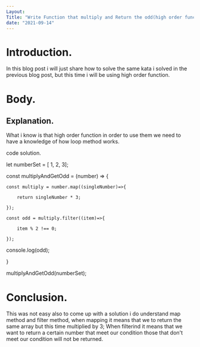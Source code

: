 ```yaml
---
Layout: 
Title: "Write Function that multiply and Return the odd(high order function)."
date: "2021-09-14"
---
```


# Introduction.

In this blog post i will just share how to solve the same kata i solved in the previous blog post, but this time i will be using high order function.

# Body.

## Explanation.

What i know is that high order function in order to use them we need to have a knowledge of how loop method works.

code solution.

let numberSet = [ 1, 2, 3];

const multiplyAndGetOdd = (number) => {

    const multiply = number.map((singleNumber)=>{

        return singleNumber * 3;

    });

    const odd = multiply.filter((item)=>{

        item % 2 !== 0;

    });

console.log(odd);

}

multiplyAndGetOdd(numberSet);

# Conclusion.

This was not easy also to come up with a solution i do understand map method and filter method, when mapping it means that we to return the same array but this time multiplied by 3; When filterind it means that we want to return a certain number that meet our condition those that don't meet our condition will not be returned. 
